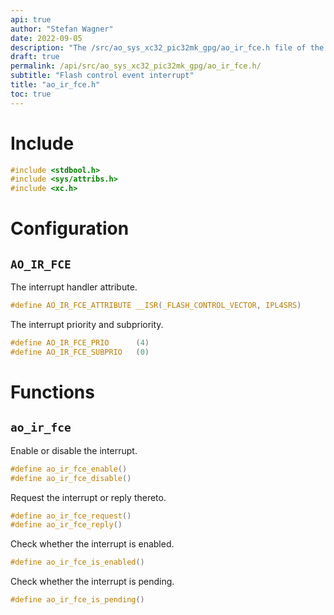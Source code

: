 ```yaml
---
api: true
author: "Stefan Wagner"
date: 2022-09-05
description: "The /src/ao_sys_xc32_pic32mk_gpg/ao_ir_fce.h file of the ao real-time operating system."
draft: true
permalink: /api/src/ao_sys_xc32_pic32mk_gpg/ao_ir_fce.h/
subtitle: "Flash control event interrupt"
title: "ao_ir_fce.h"
toc: true
---
```


# Include

```c
#include <stdbool.h>
#include <sys/attribs.h>
#include <xc.h>
```

# Configuration

## `AO_IR_FCE`

The interrupt handler attribute.

```c
#define AO_IR_FCE_ATTRIBUTE __ISR(_FLASH_CONTROL_VECTOR, IPL4SRS)
```

The interrupt priority and subpriority.

```c
#define AO_IR_FCE_PRIO      (4)
#define AO_IR_FCE_SUBPRIO   (0)
```

# Functions

## `ao_ir_fce`

Enable or disable the interrupt.

```c
#define ao_ir_fce_enable()
#define ao_ir_fce_disable()
```

Request the interrupt or reply thereto.

```c
#define ao_ir_fce_request()
#define ao_ir_fce_reply()
```

Check whether the interrupt is enabled.

```c
#define ao_ir_fce_is_enabled()
```

Check whether the interrupt is pending.

```c
#define ao_ir_fce_is_pending()
```

